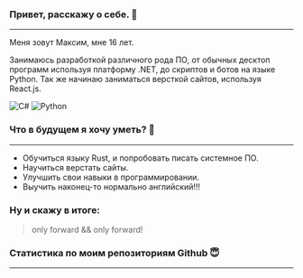 ### Привет, расскажу о себе. 👋
____
Меня зовут Максим, мне 16 лет.

Занимаюсь разработкой различного рода ПО, от обычных десктоп программ используя платформу .NET, до скриптов и ботов на языке Python.
Так же начинаю заниматься версткой сайтов, используя React.js.

![C#](https://img.shields.io/badge/c%23-%23239120.svg?style=for-the-badge&logo=c-sharp&logoColor=white) ![Python](https://img.shields.io/badge/python-3670A0?style=for-the-badge&logo=python&logoColor=ffdd54)

### Что в будущем я хочу уметь? 🤔
____
- Обучиться языку Rust, и попробовать писать системное ПО.
- Научиться верстать сайты.
- Улучшить свои навыки в программировании.
- Выучить наконец-то нормально английский!!!

### Ну и скажу в итоге:
> only forward && only forward!


### Статистика по моим репозиториям Github 😇
____

